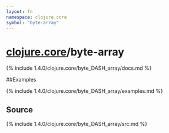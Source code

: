 ```yaml
---
layout: fn
namespace: clojure.core
symbol: "byte-array"
---
```


# [clojure.core](../)/byte-array

{% include 1.4.0/clojure.core/byte_DASH_array/docs.md %}

##Examples

{% include 1.4.0/clojure.core/byte_DASH_array/examples.md %}
## Source
{% include 1.4.0/clojure.core/byte_DASH_array/src.md %}

